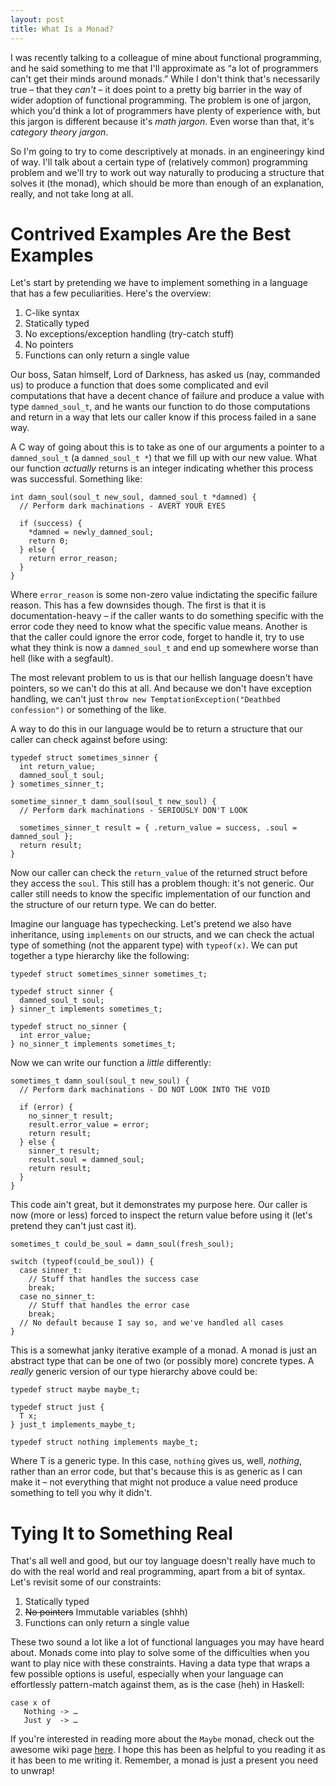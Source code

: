 ```yaml
---
layout: post
title: What Is a Monad?
---
```

I was recently talking to a colleague of mine about functional programming, and he said something to me that I'll approximate as “a lot of programmers can't get their minds around monads.” While I don't think that's necessarily true – that they _can't_ – it does point to a pretty big barrier in the way of wider adoption of functional programming. The problem is one of jargon, which you'd think a lot of programmers have plenty of experience with, but this jargon is different because it's _math jargon_. Even worse than that, it's _category theory jargon_.

So I'm going to try to come descriptively at monads. in an engineeringy kind of way. I'll talk about a certain type of (relatively common) programming problem and we'll try to work out way naturally to producing a structure that solves it (the monad), which should be more than enough of an explanation, really, and not take long at all.

# Contrived Examples Are the Best Examples

Let's start by pretending we have to implement something in a language that has a few peculiarities. Here's the overview:

  1. C-like syntax
  1. Statically typed
  1. No exceptions/exception handling (try-catch stuff)
  1. No pointers
  1. Functions can only return a single value

Our boss, Satan himself, Lord of Darkness, has asked us (nay, commanded us) to produce a function that does some complicated and evil computations that have a decent chance of failure and produce a value with type `damned_soul_t`, and he wants our function to do those computations and return in a way that lets our caller know if this process failed in a sane way.

A C way of going about this is to take as one of our arguments a pointer to a `damned_soul_t` (a `damned_soul_t *`) that we fill up with our new value. What our function _actually_ returns is an integer indicating whether this process was successful. Something like:

    int damn_soul(soul_t new_soul, damned_soul_t *damned) {
      // Perform dark machinations - AVERT YOUR EYES

      if (success) {
        *damned = newly_damned_soul;
        return 0;
      } else {
        return error_reason;
      }
    }

Where `error_reason` is some non-zero value indictating the specific failure reason. This has a few downsides though. The first is that it is documentation-heavy – if the caller wants to do something specific with the error code they need to know what the specific value means. Another is that the caller could ignore the error code, forget to handle it, try to use what they think is now a `damned_soul_t` and end up somewhere worse than hell (like with a segfault).

The most relevant problem to us is that our hellish language doesn't have pointers, so we can't do this at all. And because we don't have exception handling, we can't just `throw new TemptationException("Deathbed confession")` or something of the like.

A way to do this in our language would be to return a structure that our caller can check against before using:

    typedef struct sometimes_sinner {
      int return_value;
      damned_soul_t soul;
    } sometimes_sinner_t;

    sometime_sinner_t damn_soul(soul_t new_soul) {
      // Perform dark machinations - SERIOUSLY DON'T LOOK

      sometimes_sinner_t result = { .return_value = success, .soul = damned_soul };
      return result;
    }

Now our caller can check the `return_value` of the returned struct before they access the `soul`. This still has a problem though: it's not generic. Our caller still needs to know the specific implementation of our function and the structure of our return type. We can do better.

Imagine our language has typechecking. Let's pretend we also have inheritance, using `implements` on our structs, and we can check the actual type of something (not the apparent type) with `typeof(x)`. We can put together a type hierarchy like the following:

    typedef struct sometimes_sinner sometimes_t;

    typedef struct sinner {
      damned_soul_t soul;
    } sinner_t implements sometimes_t;

    typedef struct no_sinner {
      int error_value;
    } no_sinner_t implements sometimes_t;

Now we can write our function a _little_ differently:

    sometimes_t damn_soul(soul_t new_soul) {
      // Perform dark machinations - DO NOT LOOK INTO THE VOID

      if (error) {
        no_sinner_t result;
        result.error_value = error;
        return result;
      } else {
        sinner_t result;
        result.soul = damned_soul;
        return result;
      }
    }

This code ain't great, but it demonstrates my purpose here. Our caller is now (more or less) forced to inspect the return value before using it (let's pretend they can't just cast it).

    sometimes_t could_be_soul = damn_soul(fresh_soul);

    switch (typeof(could_be_soul)) {
      case sinner_t:
        // Stuff that handles the success case
        break;
      case no_sinner_t:
        // Stuff that handles the error case
        break;
      // No default because I say so, and we've handled all cases
    }

This is a somewhat janky iterative example of a monad. A monad is just an abstract type that can be one of two (or possibly more) concrete types. A _really_ generic version of our type hierarchy above could be:

    typedef struct maybe maybe_t;

    typedef struct just {
      T x;
    } just_t implements_maybe_t;

    typedef struct nothing implements maybe_t;

Where T is a generic type. In this case, `nothing` gives us, well, _nothing_, rather than an error code, but that's because this is as generic as I can make it – not everything that might not produce a value need produce something to tell you why it didn't.

# Tying It to Something Real

That's all well and good, but our toy language doesn't really have much to do with the real world and real programming, apart from a bit of syntax. Let's revisit some of our constraints:

  1. Statically typed
  1. ~~No pointers~~ Immutable variables (shhh)
  1. Functions can only return a single value

These two sound a lot like a lot of functional languages you may have heard about. Monads come into play to solve some of the difficulties when you want to play nice with these constraints. Having a data type that wraps a few possible options is useful, especially when your language can effortlessly pattern-match against them, as is the case (heh) in Haskell:

    case x of
       Nothing -> …
       Just y  -> …

If you're interested in reading more about the `Maybe` monad, check out the awesome wiki page [here](https://en.wikibooks.org/wiki/Haskell/Understanding_monads/Maybe). I hope this has been as helpful to you reading it as it has been to me writing it. Remember, a monad is just a present you need to unwrap!
